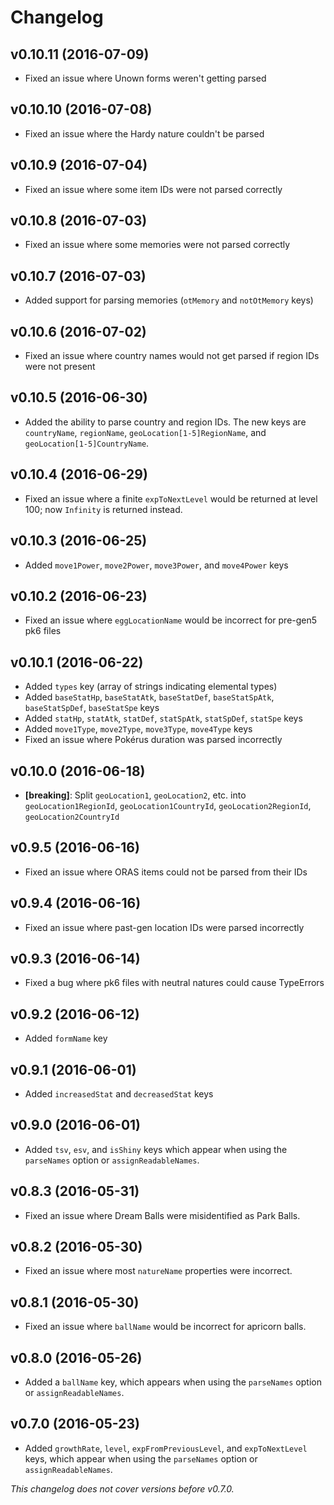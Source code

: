 # Changelog

## v0.10.11 (2016-07-09)

* Fixed an issue where Unown forms weren't getting parsed

## v0.10.10 (2016-07-08)

* Fixed an issue where the Hardy nature couldn't be parsed

## v0.10.9 (2016-07-04)

* Fixed an issue where some item IDs were not parsed correctly

## v0.10.8 (2016-07-03)

* Fixed an issue where some memories were not parsed correctly

## v0.10.7 (2016-07-03)

* Added support for parsing memories (`otMemory` and `notOtMemory` keys)

## v0.10.6 (2016-07-02)

* Fixed an issue where country names would not get parsed if region IDs were not present

## v0.10.5 (2016-06-30)

* Added the ability to parse country and region IDs. The new keys are `countryName`, `regionName`, `geoLocation[1-5]RegionName`, and `geoLocation[1-5]CountryName`.

## v0.10.4 (2016-06-29)

* Fixed an issue where a finite `expToNextLevel` would be returned at level 100; now `Infinity` is returned instead.

## v0.10.3 (2016-06-25)

* Added `move1Power`, `move2Power`, `move3Power`, and `move4Power` keys

## v0.10.2 (2016-06-23)

* Fixed an issue where `eggLocationName` would be incorrect for pre-gen5 pk6 files

## v0.10.1 (2016-06-22)

* Added `types` key (array of strings indicating elemental types)
* Added `baseStatHp`, `baseStatAtk`, `baseStatDef`, `baseStatSpAtk`, `baseStatSpDef`, `baseStatSpe` keys
* Added `statHp`, `statAtk`, `statDef`, `statSpAtk`, `statSpDef`, `statSpe` keys
* Added `move1Type`, `move2Type`, `move3Type`, `move4Type` keys
* Fixed an issue where Pokérus duration was parsed incorrectly

## v0.10.0 (2016-06-18)

* **[breaking]**: Split `geoLocation1`, `geoLocation2`, etc. into `geoLocation1RegionId`, `geoLocation1CountryId`, `geoLocation2RegionId`, `geoLocation2CountryId`

## v0.9.5 (2016-06-16)

* Fixed an issue where ORAS items could not be parsed from their IDs

## v0.9.4 (2016-06-16)

* Fixed an issue where past-gen location IDs were parsed incorrectly

## v0.9.3 (2016-06-14)

* Fixed a bug where pk6 files with neutral natures could cause TypeErrors

## v0.9.2 (2016-06-12)

* Added `formName` key

## v0.9.1 (2016-06-01)

* Added `increasedStat` and `decreasedStat` keys

## v0.9.0 (2016-06-01)

* Added `tsv`, `esv`, and `isShiny` keys which appear when using the `parseNames` option or `assignReadableNames`.

## v0.8.3 (2016-05-31)

* Fixed an issue where Dream Balls were misidentified as Park Balls.

## v0.8.2 (2016-05-30)

* Fixed an issue where most `natureName` properties were incorrect.

## v0.8.1 (2016-05-30)

* Fixed an issue where `ballName` would be incorrect for apricorn balls.

## v0.8.0 (2016-05-26)

* Added a `ballName` key, which appears when using the `parseNames` option or `assignReadableNames`.

## v0.7.0 (2016-05-23)

* Added `growthRate`, `level`, `expFromPreviousLevel`, and `expToNextLevel` keys, which appear when using the `parseNames` option or `assignReadableNames`.

*This changelog does not cover versions before v0.7.0.*
